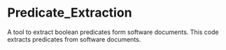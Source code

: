 # Predicate_Extraction
A tool to extract boolean predicates form software documents.
This code extracts predicates from software documents. 
